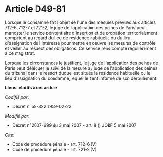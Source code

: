# Article D49-81

Lorsque le condamné fait l'objet de l'une des mesures prévues aux articles 712-6, 712-7 et 721-2, le juge de l'application
des peines de Paris peut mandater le service pénitentiaire d'insertion et de probation territorialement compétent au regard
du lieu de résidence habituelle ou du lieu d'assignation de l'intéressé pour mettre en oeuvre les mesures de contrôle et
veiller au respect des obligations. Ce service rend compte régulièrement à ce magistrat. 

Lorsque les circonstances le justifient, le juge de l'application des peines de Paris peut déléguer le suivi de la mesure au
juge de l'application des peines du tribunal dans le ressort duquel est située la résidence habituelle ou le lieu
d'assignation du condamné, lequel le tient informé de son déroulement.

**Liens relatifs à cet article**

_Codifié par_:

  - Décret n°59-322 1959-02-23

_Modifié par_:

  - Décret n°2007-699 du 3 mai 2007 - art. 8 () JORF 5 mai 2007

_Cite_:

  - Code de procédure pénale - art. 712-6 (V)
  - Code de procédure pénale - art. 721-2 (V)

